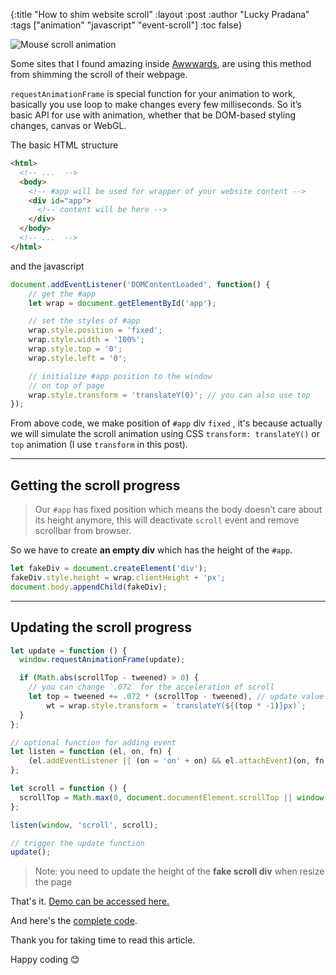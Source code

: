 {:title "How to shim website scroll"
:layout :post
:author "Lucky Pradana"   
:tags  ["animation" "javascript" "event-scroll"]
:toc false}

![Mouse scroll animation](/img/mouse-scroll.gif)

Some sites that I found amazing inside [Awwwards](http://awwwards.com/), are using this method from shimming the scroll of their webpage.

`requestAnimationFrame` is special function for your animation to work, basically you use loop to make changes every few milliseconds. So it’s basic API for use with animation, whether that be DOM-based styling changes, canvas or WebGL.

The basic HTML structure

```html
<html>
  <!-- ...  -->
  <body>
    <!-- #app will be used for wrapper of your website content -->
    <div id="app">
      <!-- content will be here -->
    </div>
  </body>
  <!-- ...  -->
</html>
```

and the javascript

```js
document.addEventListener('DOMContentLoaded', function() {
    // get the #app
    let wrap = document.getElementById('app');

    // set the styles of #app
    wrap.style.position = 'fixed';
    wrap.style.width = '100%';
    wrap.style.top = '0';
    wrap.style.left = '0';

    // initialize #app position to the window
    // on top of page
    wrap.style.transform = 'translateY(0)'; // you can also use top
});
```
From above code, we make position of `#app` div `fixed` , it's because actually we will simulate the scroll animation using CSS `transform: translateY()` or `top` animation (I use `transform` in this post).

***

## Getting the scroll progress
> Our `#app` has fixed position which means the body doesn’t care about its height anymore, this will deactivate `scroll` event and remove scrollbar from browser.

So we have to create **an empty div** which has the height of the `#app`.

```js
let fakeDiv = document.createElement('div');
fakeDiv.style.height = wrap.clientHeight + 'px';
document.body.appendChild(fakeDiv);
```

***

## Updating the scroll progress

```js
let update = function () {
  window.requestAnimationFrame(update);

  if (Math.abs(scrollTop - tweened) > 0) {
    // you can change `.072` for the acceleration of scroll
    let top = tweened += .072 * (scrollTop - tweened), // update value of Y translation 
        wt = wrap.style.transform = `translateY(${(top * -1)}px)`;
  }
};

// optional function for adding event
let listen = function (el, on, fn) {
    (el.addEventListener || (on = 'on' + on) && el.attachEvent)(on, fn, false);
};

let scroll = function () {
  scrollTop = Math.max(0, document.documentElement.scrollTop || window.pageYOffset || 0);
};

listen(window, 'scroll', scroll);

// trigger the update function
update();
```

>Note: you need to update the height of the **fake scroll div** when resize the page

That's it. [Demo can be accessed here.](https://ampersanda-demo-rafscroll.netlify.com/)

And here's the [complete code](https://github.com/ampersanda/shimming-page-example/blob/master/index.html).

Thank you for taking time to read this article.

Happy coding 😊 

